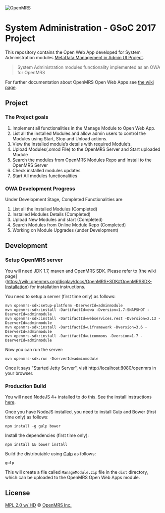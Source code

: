 <img src="https://cloud.githubusercontent.com/assets/668093/12567089/0ac42774-c372-11e5-97eb-00baf0fccc37.jpg" alt="OpenMRS"/>

# System Administration  - GSoC 2017 Project

This repository contains the Open Web App developed for System Administration modules [MetaData Management in Admin UI Project](https://wiki.openmrs.org/display/projects/More+Metadata+Management+in+AdminUI).

> System Administration modules functionality implemented as an OWA for OpenMRS

For further documentation about OpenMRS Open Web Apps see [the wiki page](https://wiki.openmrs.org/display/docs/Open+Web+Apps+Module).

## Project

### The Project goals

1. Implement all functionalities in the Manage Module to Open Web App.
2. List all the installed Modules and allow admin users to control the Modules using Start, Stop and Unload actions.
3. View the Installed module’s details with required Module’s.
4. Upload Modules(.omod File) to the OpenMRS Server and Start uploaded Module
5. Search the modules from OpenMRS Modules Repo and Install to the OpenMRS Server
6. Check installed modules updates
7. Start All modules functionalities


### OWA Development Progress

Under Development Stage, Completed Functionalities are
 1. List all the Installed Modules (Completed)
 2. Installed Modules Details (Completed)
 3. Upload New Modules and start (Completed)
 4. Search Modules from Online Module Repo (Completed)
 5. Working on Module Upgrades (under Development)

## Development

### Setup OpenMRS server

You will need JDK 1.7, maven and OpenMRS SDK. Please refer to [the wiki page] (https://wiki.openmrs.org/display/docs/OpenMRS+SDK#OpenMRSSDK-Installation) for installation instructions.

You need to setup a server (first time only) as follows:

````
mvn openmrs-sdk:setup-platform -DserverId=adminmodule
mvn openmrs-sdk:install -DartifactId=owa -Dversion=1.7-SNAPSHOT -DserverId=adminmodule
mvn openmrs-sdk:install -DartifactId=webservices.rest -Dversion=2.13 -DserverId=adminmodule
mvn openmrs-sdk:install -DartifactId=uiframework -Dversion=3.6 -DserverId=adminmodule
mvn openmrs-sdk:install -DartifactId=uicommons -Dversion=1.7 -DserverId=adminmodule
````

Now you can run the server:
````
mvn openmrs-sdk:run -DserverId=adminmodule
````
Once it says "Started Jetty Server", visit http://localhost:8080/openmrs in your browser.

### Production Build

You will need NodeJS 4+ installed to do this. See the install instructions [here](https://nodejs.org/en/download/package-manager/).

Once you have NodeJS installed, you need to install Gulp and Bower (first time only) as follows:
````
npm install -g gulp bower
````

Install the dependencies (first time only):

```
npm install && bower install
```

Build the distributable using [Gulp](http://gulpjs.com/) as follows:

````
gulp
````

This will create a file called `ManageModule.zip` file in the `dist` directory, which can be uploaded to the OpenMRS Open Web Apps module.

## License

[MPL 2.0 w/ HD](http://openmrs.org/license/) © [OpenMRS Inc.](http://www.openmrs.org/)
